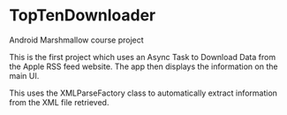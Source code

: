 # TopTenDownloader
Android Marshmallow course project

This is the first project which uses an Async Task to Download Data from the Apple RSS feed website.
The app then displays the information on the main UI.

This uses the XMLParseFactory class to automatically extract information from the XML file retrieved.
